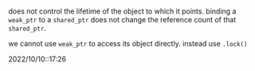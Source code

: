 # 
does not control the lifetime of the object to which it points.
binding a `weak_ptr` to a `shared_ptr` does not change the reference count of that `shared_ptr`.

we cannot use `weak_ptr` to access its object directly.
instead use `.lock()`

2022/10/10::17:26
